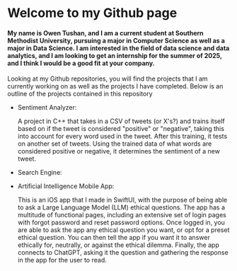 # Welcome to my Github page #

#### My name is Owen Tushan, and I am a current student at Southern Methodist University, pursuing a major in Computer Science as well as a major in Data Science. I am interested in the field of data science and data analytics, and I am looking to get an internship for the summer of 2025, and I think I would be a good fit at your company. ####

Looking at my Github repositories, you will find the projects that I am currently working on as well as the projects I have completed. Below is an outline of the projects contained in  this repository


- Sentiment Analyzer:
  
  A project in C++ that takes in a CSV of tweets (or X's?) and trains itself based on if the tweet is considered "positive" or "negative", taking this into account for every word used in the tweet. After this training, it tests on another set of tweets. Using the trained data of what words are considered positive or negative, it determines the sentiment of a new tweet.


- Search Engine:


- Artificial Intelligence Mobile App:

  This is an iOS app that I made in SwiftUI, with the purpose of being able to ask a Large Language Model (LLM) ethical questions. The app has a multitude of functional pages, including an extensive set of login pages with forgot password and reset password options. Once logged in, you are able to ask the app any ethical question you want, or opt for a preset ethical question. You can then tell the app if you want it to answer ethically for, neutrally, or against the ethical dilemma. Finally, the app connects to ChatGPT, asking it the question and gathering the response in the app for the user to read. 



<!---
o-tushan/o-tushan is a ✨ special ✨ repository because its `README.md` (this file) appears on your GitHub profile.
You can click the Preview link to take a look at your changes.
--->
